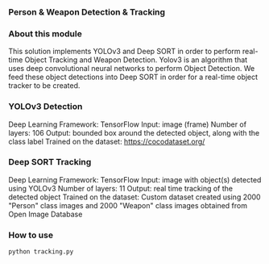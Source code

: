 ### Person & Weapon Detection & Tracking

### About this module

This solution implements YOLOv3 and Deep SORT in order to perform real-time Object Tracking and Weapon Detection.
Yolov3 is an algorithm that uses deep convolutional neural networks to perform Object Detection.
We feed these object detections into Deep SORT in order for a real-time object tracker to be created.

### YOLOv3 Detection
Deep Learning Framework: TensorFlow 
Input: image (frame) 
Number of layers: 106 
Output: bounded box around the detected object, along with the class label
Trained on the dataset: https://cocodataset.org/

### Deep SORT Tracking
Deep Learning Framework: TensorFlow
Input: image with object(s) detected using YOLOv3
Number of layers: 11 
Output: real time tracking of the detected object
Trained on the dataset: Custom dataset created using 2000 "Person" class images and 2000 "Weapon" class images obtained from Open Image Database






### How to use

`python tracking.py`


